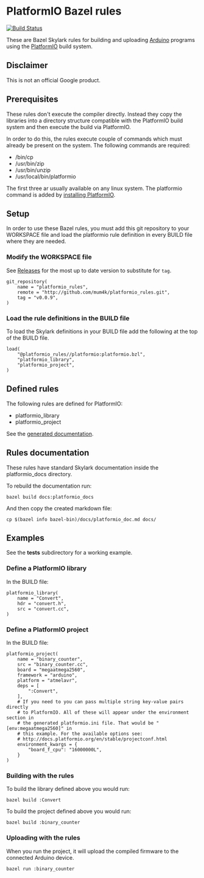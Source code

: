 # PlatformIO Bazel rules

[![Build Status](https://travis-ci.org/mum4k/platformio_rules.svg?branch=master)](https://travis-ci.org/mum4k/platformio_rules)

These are Bazel Skylark rules for building and uploading
[Arduino](https://www.arduino.cc/) programs using the
[PlatformIO](http://platformio.org/) build system.

## Disclaimer

This is not an official Google product.

## Prerequisites

These rules don't execute the compiler directly. Instead they copy the
libraries into a directory structure compatible with the PlatformIO build
system and then execute the build via PlatformIO.

In order to do this, the rules execute couple of commands which must already be
present on the system.  The following commands are required:

*   /bin/cp
*   /usr/bin/zip
*   /usr/bin/unzip
*   /usr/local/bin/platformio

The first three ar usually available on any linux system. The platformio
command is added by [installing
PlatformIO](http://docs.platformio.org/en/latest/installation.html).

## Setup

In order to use these Bazel rules, you must add this git repository to your
WORKSPACE file and load the platformio rule definition in every BUILD file
where they are needed.

### Modify the WORKSPACE file

See [Releases](https://github.com/mum4k/platformio_rules/releases) for the most up to date version to substitute for `tag`.

```
git_repository(
    name = "platformio_rules",
    remote = "http://github.com/mum4k/platformio_rules.git",
    tag = "v0.0.9",
)
```

### Load the rule definitions in the BUILD file

To load the Skylark definitions in your BUILD file add the following at the top
of the BUILD file.

```
load(
    "@platformio_rules//platformio:platformio.bzl",
    "platformio_library",
    "platformio_project",
)
```

## Defined rules

The following rules are defined for PlatformIO:

*  platformio_library
*  platformio_project

See the [generated documentation](docs/platformio_doc.md).

## Rules documentation

These rules have standard Skylark documentation inside the platformio_docs
directory.

To rebuild the documentation run:

```
bazel build docs:platformio_docs
```

And then copy the created markdown file:

```
cp $(bazel info bazel-bin)/docs/platformio_doc.md docs/
```

## Examples

See the **tests** subdirectory for a working example.

### Define a PlatformIO library

In the BUILD file:

```
platformio_library(
    name = "Convert",
    hdr = "convert.h",
    src = "convert.cc",
)
```

### Define a PlatformIO project

In the BUILD file:

```
platformio_project(
    name = "binary_counter",
    src = "binary_counter.cc",
    board = "megaatmega2560",
    framework = "arduino",
    platform = "atmelavr",
    deps = [
        ":Convert",
    ],
    # If you need to you can pass multiple string key-value pairs directly
    # to PlatformIO. All of these will appear under the environment section in
    # the generated platformio.ini file. That would be "[env:megaatmega2560]" in
    # this example. For the available options see:
    # http://docs.platformio.org/en/stable/projectconf.html
    environment_kwargs = {
        "board_f_cpu": "16000000L",
    }
)
```

### Building with the rules

To build the library defined above you would run:

```
bazel build :Convert
```

To build the project defined above you would run:

```
bazel build :binary_counter
```

### Uploading with the rules

When you run the project, it will upload the compiled firmware to the connected
Arduino device.

```
bazel run :binary_counter
```
